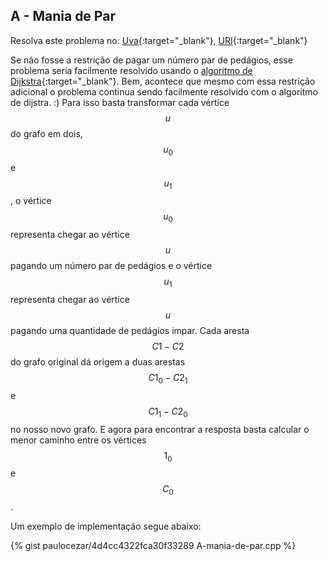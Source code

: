 
## A - Mania de Par

Resolva este problema no:
[Uva][uva-12950]{:target="_blank"},
[URI][uri-1931]{:target="_blank"}

Se não fosse a restrição de pagar um número par de pedágios, esse problema
seria facilmente resolvido usando o [algoritmo de Dijkstra][wkp-dijkstra]{:target="_blank"}.
Bem, acontece que mesmo com essa restrição adicional o problema continua
sendo facilmente resolvido com o algoritmo de dijstra. :) Para isso basta
transformar cada vértice $$u$$ do grafo em dois, $$u_0$$ e $$u_1$$, o vértice
$$u_0$$ representa chegar ao vértice $$u$$ pagando um número par de pedágios
e o vértice $$u_1$$ representa chegar ao vértice $$u$$ pagando uma quantidade
de pedágios impar. Cada aresta $$C1 - C2$$ do grafo original dá origem a duas
arestas $$C1_0 - C2_1$$ e $$C1_1 - C2_0$$ no nosso novo grafo. E agora para
encontrar a resposta basta calcular o menor caminho entre os vértices $$1_0$$
e $$C_0$$.


Um exemplo de implementação segue abaixo:

{% gist paulocezar/4d4cc4322fca30f33289 A-mania-de-par.cpp %}


[uva-12950]:	https://uva.onlinejudge.org/index.php?option=onlinejudge&page=show_problem&problem=4829
[uri-1931]:		https://www.urionlinejudge.com.br/judge/pt/problems/view/1931
[wkp-dijkstra]:	https://en.wikipedia.org/wiki/Dijkstra%27s_algorithm